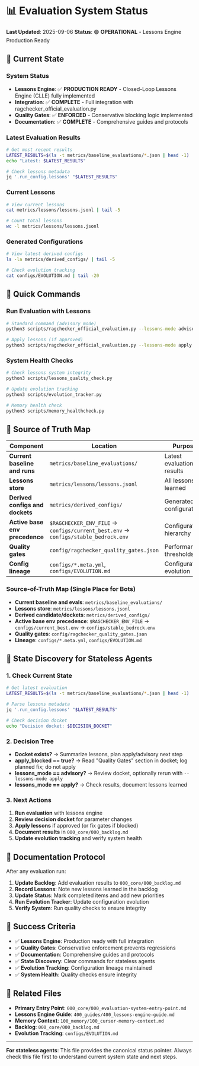 # 📊 Evaluation System Status

**Last Updated**: 2025-09-06
**Status**: 🟢 **OPERATIONAL** - Lessons Engine Production Ready

## 🎯 **Current State**

### **System Status**
- **Lessons Engine**: ✅ **PRODUCTION READY** - Closed-Loop Lessons Engine (CLLE) fully implemented
- **Integration**: ✅ **COMPLETE** - Full integration with ragchecker_official_evaluation.py
- **Quality Gates**: ✅ **ENFORCED** - Conservative blocking logic implemented
- **Documentation**: ✅ **COMPLETE** - Comprehensive guides and protocols

### **Latest Evaluation Results**
```bash
# Get most recent results
LATEST_RESULTS=$(ls -t metrics/baseline_evaluations/*.json | head -1)
echo "Latest: $LATEST_RESULTS"

# Check lessons metadata
jq '.run_config.lessons' "$LATEST_RESULTS"
```

### **Current Lessons**
```bash
# View current lessons
cat metrics/lessons/lessons.jsonl | tail -5

# Count total lessons
wc -l metrics/lessons/lessons.jsonl
```

### **Generated Configurations**
```bash
# View latest derived configs
ls -la metrics/derived_configs/ | tail -5

# Check evolution tracking
cat configs/EVOLUTION.md | tail -20
```

## 🚀 **Quick Commands**

### **Run Evaluation with Lessons**
```bash
# Standard command (advisory mode)
python3 scripts/ragchecker_official_evaluation.py --lessons-mode advisory --lessons-scope profile --lessons-window 5

# Apply lessons (if approved)
python3 scripts/ragchecker_official_evaluation.py --lessons-mode apply --lessons-scope profile --lessons-window 5
```

### **System Health Checks**
```bash
# Check lessons system integrity
python3 scripts/lessons_quality_check.py

# Update evolution tracking
python3 scripts/evolution_tracker.py

# Memory health check
python3 scripts/memory_healthcheck.py
```

## 📁 **Source of Truth Map**

| Component | Location | Purpose |
|-----------|----------|---------|
| **Current baseline and runs** | `metrics/baseline_evaluations/` | Latest evaluation results |
| **Lessons store** | `metrics/lessons/lessons.jsonl` | All lessons learned |
| **Derived configs and dockets** | `metrics/derived_configs/` | Generated configurations |
| **Active base env precedence** | `$RAGCHECKER_ENV_FILE` → `configs/current_best.env` → `configs/stable_bedrock.env` | Configuration hierarchy |
| **Quality gates** | `config/ragchecker_quality_gates.json` | Performance thresholds |
| **Config lineage** | `configs/*.meta.yml`, `configs/EVOLUTION.md` | Configuration evolution |

### **Source-of-Truth Map (Single Place for Bots)**
- **Current baseline and evals**: `metrics/baseline_evaluations/`
- **Lessons store**: `metrics/lessons/lessons.jsonl`
- **Derived candidate/dockets**: `metrics/derived_configs/`
- **Active base env precedence**: `$RAGCHECKER_ENV_FILE` → `configs/current_best.env` → `configs/stable_bedrock.env`
- **Quality gates**: `config/ragchecker_quality_gates.json`
- **Lineage**: `configs/*.meta.yml`, `configs/EVOLUTION.md`

## 🔄 **State Discovery for Stateless Agents**

### **1. Check Current State**
```bash
# Get latest evaluation
LATEST_RESULTS=$(ls -t metrics/baseline_evaluations/*.json | head -1)

# Parse lessons metadata
jq '.run_config.lessons' "$LATEST_RESULTS"

# Check decision docket
echo "Decision docket: $DECISION_DOCKET"
```

### **2. Decision Tree**
- **Docket exists?** → Summarize lessons, plan apply/advisory next step
- **apply_blocked == true?** → Read "Quality Gates" section in docket; log planned fix; do not apply
- **lessons_mode == advisory?** → Review docket, optionally rerun with `--lessons-mode apply`
- **lessons_mode == apply?** → Check results, document lessons learned

### **3. Next Actions**
1. **Run evaluation** with lessons engine
2. **Review decision docket** for parameter changes
3. **Apply lessons** if approved (or fix gates if blocked)
4. **Document results** in `000_core/000_backlog.md`
5. **Update evolution tracking** and verify system health

## 📝 **Documentation Protocol**

After any evaluation run:
1. **Update Backlog**: Add evaluation results to `000_core/000_backlog.md`
2. **Record Lessons**: Note new lessons learned in the backlog
3. **Update Status**: Mark completed items and add new priorities
4. **Run Evolution Tracker**: Update configuration evolution
5. **Verify System**: Run quality checks to ensure integrity

## 🎯 **Success Criteria**

- ✅ **Lessons Engine**: Production ready with full integration
- ✅ **Quality Gates**: Conservative enforcement prevents regressions
- ✅ **Documentation**: Comprehensive guides and protocols
- ✅ **State Discovery**: Clear commands for stateless agents
- ✅ **Evolution Tracking**: Configuration lineage maintained
- ✅ **System Health**: Quality checks ensure integrity

## 🔗 **Related Files**

- **Primary Entry Point**: `000_core/000_evaluation-system-entry-point.md`
- **Lessons Engine Guide**: `400_guides/400_lessons-engine-guide.md`
- **Memory Context**: `100_memory/100_cursor-memory-context.md`
- **Backlog**: `000_core/000_backlog.md`
- **Evolution Tracking**: `configs/EVOLUTION.md`

---

**For stateless agents**: This file provides the canonical status pointer. Always check this file first to understand current system state and next steps.
